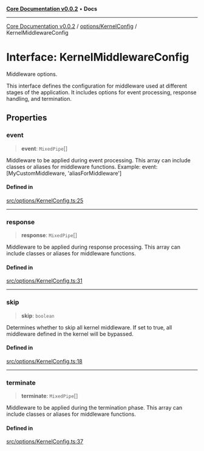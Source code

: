 [**Core Documentation v0.0.2**](../../../README.md) • **Docs**

***

[Core Documentation v0.0.2](../../../modules.md) / [options/KernelConfig](../README.md) / KernelMiddlewareConfig

# Interface: KernelMiddlewareConfig

Middleware options.

This interface defines the configuration for middleware used at different stages of the application.
It includes options for event processing, response handling, and termination.

## Properties

### event

> **event**: `MixedPipe`[]

Middleware to be applied during event processing.
This array can include classes or aliases for middleware functions.
Example: event: [MyCustomMiddleware, 'aliasForMiddleware']

#### Defined in

[src/options/KernelConfig.ts:25](https://github.com/stonemjs/core/blob/aa2a76ee3b0b5f73fa20c9cec0decb9263cddbc2/src/options/KernelConfig.ts#L25)

***

### response

> **response**: `MixedPipe`[]

Middleware to be applied during response processing.
This array can include classes or aliases for middleware functions.

#### Defined in

[src/options/KernelConfig.ts:31](https://github.com/stonemjs/core/blob/aa2a76ee3b0b5f73fa20c9cec0decb9263cddbc2/src/options/KernelConfig.ts#L31)

***

### skip

> **skip**: `boolean`

Determines whether to skip all kernel middleware.
If set to true, all middleware defined in the kernel will be bypassed.

#### Defined in

[src/options/KernelConfig.ts:18](https://github.com/stonemjs/core/blob/aa2a76ee3b0b5f73fa20c9cec0decb9263cddbc2/src/options/KernelConfig.ts#L18)

***

### terminate

> **terminate**: `MixedPipe`[]

Middleware to be applied during the termination phase.
This array can include classes or aliases for middleware functions.

#### Defined in

[src/options/KernelConfig.ts:37](https://github.com/stonemjs/core/blob/aa2a76ee3b0b5f73fa20c9cec0decb9263cddbc2/src/options/KernelConfig.ts#L37)
